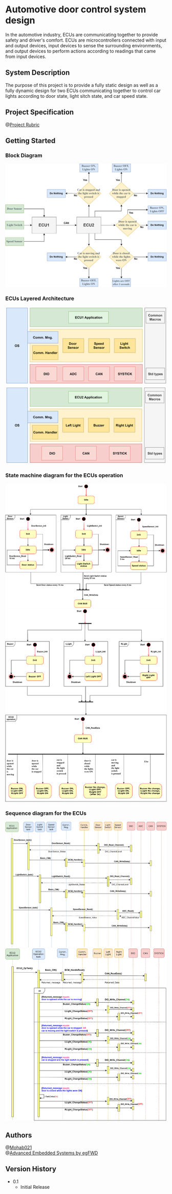 # Automotive door control system design
In the automotive industry, ECUs are communicating together to provide safety and driver's comfort.
ECUs are microcontrollers connected with input and output devices, input devices to sense the surrounding environments, and output devices to perform actions according to readings that came from input devices.

## System Description
The purpose of this project is to provide a fully static design as well as a fully dynamic design for two ECUs communicating together to control car lights according to door state, light sitch state, and car speed state.

## Project Specification
@[Project Rubric](https://review.udacity.com/#!/rubrics/4881/view)

## Getting Started
### Block Diagram
![Image_01](assets/Block_Diagram.png?raw=true)

### ECUs Layered Architecture
![Image_01](assets/ECU1_Layered_Architecture.png?raw=true)
![Image_01](assets/ECU2_Layered_Architecture.png?raw=true)

### State machine diagram for the ECUs operation
![Image_01](assets/state_machine_diagram_for_the_ECU1_operation.png?raw=true)
![Image_01](assets/state_machine_diagram_for_the_ECU2_operation.png?raw=true)

### Sequence diagram for the ECUs
![Image_01](assets/sequence_diagram_for_the_ECU1.png?raw=true)
![Image_01](assets/sequence_diagram_for_the_ECU2.png?raw=true)

## Authors
@[Mohab021](https://github.com/Mohab021)  
@[Advanced Embedded Systems by egFWD](https://egfwd.com/specializtion/advanced-embedded-systems/)

## Version History
- 0.1
  - Initial Release
